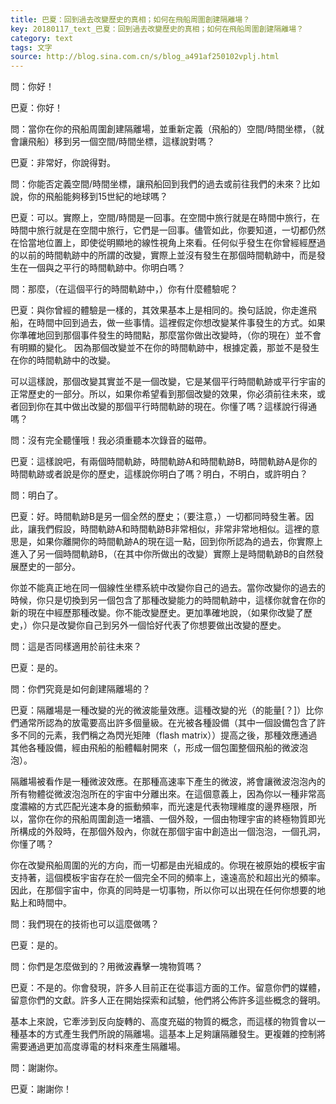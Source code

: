 ```yaml
---
title: 巴夏：回到過去改變歷史的真相；如何在飛船周圍創建隔離場？
key: 20180117_text_巴夏：回到過去改變歷史的真相；如何在飛船周圍創建隔離場？
category: text
tags: 文字
source: http://blog.sina.com.cn/s/blog_a491af250102vplj.html
---
```


問：你好！

巴夏：你好！

問：當你在你的飛船周圍創建隔離場，並重新定義（飛船的）空間/時間坐標，（就會讓飛船）移到另一個空間/時間坐標，這樣說對嗎？

巴夏：非常好，你說得對。

問：你能否定義空間/時間坐標，讓飛船回到我們的過去或前往我們的未來？比如說，你的飛船能夠移到15世紀的地球嗎？

巴夏：可以。實際上，空間/時間是一回事。在空間中旅行就是在時間中旅行，在時間中旅行就是在空間中旅行，它們是一回事。儘管如此，你要知道，一切都仍然在恰當地位置上，即使從明顯地的線性視角上來看。任何似乎發生在你曾經經歷過的以前的時間軌跡中的所謂的改變，實際上並沒有發生在那個時間軌跡中，而是發生在一個與之平行的時間軌跡中。你明白嗎？

問：那麼，（在這個平行的時間軌跡中，）你有什麼體驗呢？

巴夏：與你曾經的體驗是一樣的，其效果基本上是相同的。換句話說，你走進飛船，在時間中回到過去，做一些事情。這裡假定你想改變某件事發生的方式。如果你準確地回到那個事件發生的時間點，那麼當你做出改變時，（你的現在）並不會有明顯的變化。 因為那個改變並不在你的時間軌跡中，根據定義，那並不是發生在你的時間軌跡中的改變。

可以這樣說，那個改變其實並不是一個改變，它是某個平行時間軌跡或平行宇宙的正常歷史的一部分。所以，如果你希望看到那個改變的效果，你必須前往未來，或者回到你在其中做出改變的那個平行時間軌跡的現在。你懂了嗎？這樣說行得通嗎？

問：沒有完全聽懂哦！我必須重聽本次錄音的磁帶。

巴夏：這樣說吧，有兩個時間軌跡，時間軌跡A和時間軌跡B，時間軌跡A是你的時間軌跡或者說是你的歷史，這樣說你明白了嗎？明白，不明白，或許明白？

問：明白了。

巴夏：好。時間軌跡B是另一個全然的歷史；（要注意，）一切都同時發生著。因此，讓我們假設，時間軌跡A和時間軌跡B非常相似，非常非常地相似。這裡的意思是，如果你離開你的時間軌跡A的現在這一點，回到你所認為的過去，你實際上進入了另一個時間軌跡B，（在其中你所做出的改變）實際上是時間軌跡B的自然發展歷史的一部分。

你並不能真正地在同一個線性坐標系統中改變你自己的過去。當你改變你的過去的時候，你只是切換到另一個包含了那種改變能力的時間軌跡中，這樣你就會在你的新的現在中經歷那種改變。你不能改變歷史。更加準確地說，（如果你改變了歷史，）你只是改變你自己到另外一個恰好代表了你想要做出改變的歷史。

問：這是否同樣適用於前往未來？

巴夏：是的。

問：你們究竟是如何創建隔離場的？

巴夏：隔離場是一種改變的光的微波能量效應。這種改變的光（的能量[？]）比你們通常所認為的放電要高出許多個量級。在光被各種設備（其中一個設備包含了許多不同的元素，我們稱之為閃光矩陣（flash matrix））提高之後，那種效應通過其他各種設備，經由飛船的船體輻射開來（，形成一個包圍整個飛船的微波泡泡）。

隔離場被看作是一種微波效應。在那種高速率下產生的微波，將會讓微波泡泡內的所有物體從微波泡泡所在的宇宙中分離出來。在這個意義上，因為你以一種非常高度濃縮的方式匹配光速本身的振動頻率，而光速是代表物理維度的邊界極限，所以，當你在你的飛船周圍創造一堵牆、一個外殼，一個由物理宇宙的終極物質即光所構成的外殼時，在那個外殼內，你就在那個宇宙中創造出一個泡泡，一個孔洞，你懂了嗎？

你在改變飛船周圍的光的方向，而一切都是由光組成的。你現在被原始的模板宇宙支持著，這個模板宇宙存在於一個完全不同的頻率上，遠遠高於和超出光的頻率。因此，在那個宇宙中，你真的同時是一切事物，所以你可以出現在任何你想要的地點上和時間中。

問：我們現在的技術也可以這麼做嗎？

巴夏：是的。

問：你們是怎麼做到的？用微波轟擊一塊物質嗎？

巴夏：不是的。你會發現，許多人目前正在從事這方面的工作。留意你們的媒體，留意你們的文獻。許多人正在開始探索和試驗，他們將公佈許多這些概念的聲明。

基本上來說，它牽涉到反向旋轉的、高度充磁的物質的概念，而這樣的物質會以一種基本的方式產生我們所說的隔離場。這基本上足夠讓隔離發生。更複雜的控制將需要通過更加高度導電的材料來產生隔離場。

問：謝謝你。

巴夏：謝謝你！
